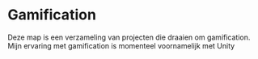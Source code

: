# Gamification
Deze map is een verzameling van projecten die draaien om gamification. Mijn ervaring met gamification is momenteel voornamelijk met Unity
